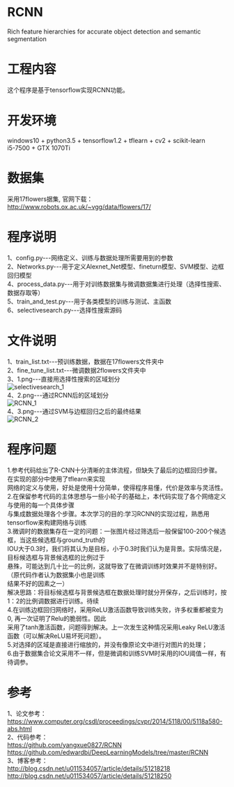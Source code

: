 # RCNN 
Rich feature hierarchies for accurate object detection and semantic segmentation  

# 工程内容
这个程序是基于tensorflow实现RCNN功能。  

# 开发环境
windows10 + python3.5 + tensorflow1.2 + tflearn + cv2 + scikit-learn  
i5-7500 + GTX 1070Ti 

# 数据集
采用17flowers据集, 官网下载：http://www.robots.ox.ac.uk/~vgg/data/flowers/17/  

# 程序说明   
1、config.py---网络定义、训练与数据处理所需要用到的参数     
2、Networks.py---用于定义Alexnet_Net模型、fineturn模型、SVM模型、边框回归模型  
4、process_data.py---用于对训练数据集与微调数据集进行处理（选择性搜索、数据存取等）   
5、train_and_test.py---用于各类模型的训练与测试、主函数   
6、selectivesearch.py---选择性搜索源码     


# 文件说明
1、train_list.txt---预训练数据，数据在17flowers文件夹中        
2、fine_tune_list.txt---微调数据2flowers文件夹中     
3、1.png---直接用选择性搜索的区域划分          
   ![selectivesearch_1](test/1.png)          
4、2.png---通过RCNN后的区域划分       
   ![RCNN_1](test/2.png)  
4、3.png---通过SVM与边框回归之后的最终结果       
   ![RCNN_2](test/3.png)  

# 程序问题
1.参考代码给出了R-CNN十分清晰的主体流程，但缺失了最后的边框回归步骤。在实现的部分中使用了tflearn来实现    
   网络的定义与使用，好处是使用十分简单，使得程序易懂，代价是效率与灵活性。   
2.在保留参考代码的主体思想与一些小轮子的基础上，本代码实现了各个网络定义与使用的每一个具体步骤    
   与集成数据处理各个步骤。本次学习的目的:学习RCNN的实现过程，熟悉用tensorflow来构建网络与训练    
3.微调时的数据集存在一定的问题：一张图片经过筛选后一般保留100-200个候选框，当这些候选框与ground_truth的     
   IOU大于0.3时，我们将其认为是目标，小于0.3时我们认为是背景。实际情况是，目标候选框与背景候选框的比例过于    
   悬殊，可能达到几十比一的比例，这就导致了在微调训练时效果并不是特别好。（原代码作者认为数据集小也是训练    
   结果不好的因素之一）   
   解决思路：将目标候选框与背景候选框在数据处理时就分开保存，之后训练时，按1：2的比例调数据进行训练。待续    
4.在训练边框回归网络时，采用ReLU激活函数导致训练失败，许多权重都被变为0, 再一次证明了Relu的脆弱性。因此        
   采用了tanh激活函数，问题得到解决。上一次发生这种情况采用Leaky ReLU激活函数（可以解决ReLU易坏死问题）。   
5.对选择的区域是直接进行缩放的，并没有像原论文中进行对图片的处理；       
6.由于数据集合论文采用不一样，但是微调和训练SVM时采用的IOU阈值一样，有待调参。     

# 参考
1、论文参考：          
   https://www.computer.org/csdl/proceedings/cvpr/2014/5118/00/5118a580-abs.html           
2、代码参考：     
   https://github.com/yangxue0827/RCNN      
   https://github.com/edwardbi/DeepLearningModels/tree/master/RCNN          
3、博客参考：         
   http://blog.csdn.net/u011534057/article/details/51218218              
   http://blog.csdn.net/u011534057/article/details/51218250              

